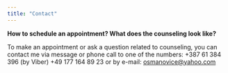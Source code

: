 ```yaml
---
title: "Contact"
---
```


**How to schedule an appointment? What does the counseling look like?**

To make an appointment or ask a question related to counseling, you can contact me via message or phone call to one of the numbers: +387 61 384 396 (by Viber) +49 177 164 89 23
               or by e-mail: osmanovice@yahoo.com
